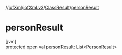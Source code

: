 //[iofXml](../../../index.md)/[iofXml.v3](../index.md)/[ClassResult](index.md)/[personResult](person-result.md)

# personResult

[jvm]\
protected open val [personResult](person-result.md): [List](https://docs.oracle.com/javase/8/docs/api/java/util/List.html)<[PersonResult](../-person-result/index.md)>
